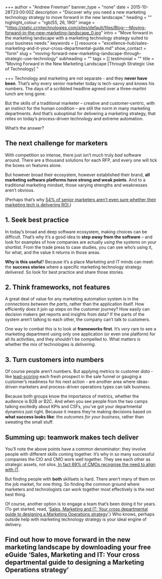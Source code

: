 +++
author = "Andrew Freeman"
banner_type = "none"
date = 2015-10-28T23:00:00Z
description = "Discover why you need a new marketing technology strategy to move forward in the new landscape."
heading = ""
highlight_colour = "rgb(55, 26, 190)"
image = "https://static.crmtechnologies.com/sites/default/files/Blog---Moving-forward-in-the-new-marketing-landscape_0.jpg"
intro = "Move forward in the marketing landscape with a marketing technology strategy suited to your business needs."
keywords = []
resource = "excellence-hub/sales-marketing-and-it-your-cross-departmental-guide.md"
show_contact = "form"
slug = "moving-forward-new-marketing-landscape-through-strategic-use-technology"
subheading = ""
tags = []
testimonial = ""
title = "Moving Forward in the New Marketing Landscape [Through Strategic Use of Technology] "

+++
Technology and marketing are not separate - and they **never have been**. That’s why every senior marketer today is tech-savvy and knows his numbers. The days of a scribbled headline agreed over a three-martini lunch are long gone.

But the skills of a traditional marketer – creative and customer-centric, with an instinct for the human condition – are still the norm in many marketing departments. And that’s suboptimal for delivering a marketing strategy, that relies on today’s process-driven technology and extreme automation.

What’s the answer?

## The next challenge for marketers

With competition so intense, there just isn’t much truly _bad_ software around. There are a thousand solutions for each RFP, and every one will tick the boxes on features alone.

But however broad their ecosystem, however established their brand, **all marketing software platforms have strong and weak points**. And to a traditional marketing mindset, those varying strengths and weaknesses aren’t obvious.

(Perhaps that’s why [54% of senior marketers aren’t even sure whether their marketing tech is delivering ROI.](http://marketingland.com/creating-martech-strategy-can-pay-big-105544))

## 1. Seek best practice

In today’s broad and deep software ecosystem, making choices can be difficult. That’s why it’s a good idea to **step away from the software** – and look for examples of how companies are actually _using_ the systems on your shortlist. From the trade press to case studies, you can see who’s using it, for what, and the value it returns in those areas.

**Why is this useful**? Because it’s a place Marketing and IT minds can meet: the **success stories** where a specific marketing technology strategy _delivered_. So look for best practice and share those stories.

## 2. Think frameworks, not features

A great deal of value for any marketing automation system is in the _connections between the parts_, rather than the application itself. How efficiently does it join up steps on the customer journey? How easily can decision makers get reports and insights from data? If the parts of the system aren’t talking to each other, the company can’t talk to customers.

One way to combat this is to look at **frameworks first**. It’s _very_ rare to see a marketing department using only one application (or even one platform) for all its activities, and they shouldn’t be compelled to. What matters is whether the mix of technologies is _delivering_.

## 3. Turn customers into numbers

Of course people aren’t numbers. But applying metrics to customer _data_ - like [lead-scoring](http://uk.marketo.com/lead-nurturing/) each fresh prospect in the sale funnel or gauging a customer’s readiness for his next action - are another area where ideas-driven marketers and process-driven operations types can talk business.

Because both groups know the importance of metrics, whether the audience is B2B _or_ B2C. And when you see people from the two camps talking excitedly about KPIs and CSFs, you’ve got your departmental dynamics just right. Because it means they’re making decisions based on **what success looks like**: the _outcomes for your business_, rather than sweating the small stuff.

## Summing up: teamwork makes tech deliver

You’ll note the above points have a common denominator: they involve people with different skills coming together. It’s why in so many successful companies the CIO and CMO work well together. They see each other as strategic assets, not silos.[ In fact 69% of CMOs recognise the need to align with IT](https://www.accenture.com/dk-en/insight-cmo-cio-alignment-digital-summary.aspx).

But finding people with **both** skillsets is hard. There aren’t many of them on the job market, for one thing. So finding the common ground where marketers and technologists can work together most effectively is the next best thing.

Of course, another option is to engage a team that’s been doing it for years. (To get started, read, ‘[Sales, Marketing and IT: Your cross departmental guide to designing a Marketing Operations strategy](http://interact.crmtechnologies.com/sales-marketing-and-it-your-cross-departmental-guide)’.) Who knows, perhaps outside help with marketing technology strategy is your ideal engine of delivery.

## Find out how to move forward in the new marketing landscape by downloading your free eGuide ‘Sales, Marketing and IT: Your cross departmental guide to designing a Marketing Operations strategy’